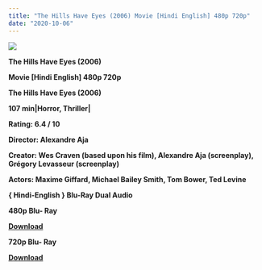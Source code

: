 ```yaml
---
title: "The Hills Have Eyes (2006) Movie [Hindi English] 480p 720p"
date: "2020-10-06"
---
```


[**![](https://1.bp.blogspot.com/-ep76Oqs5AEI/XuiHtqatcxI/AAAAAAAADV8/T2h1g-7_osczmsZrx8_dLjFx-2MGoKjbACLcBGAsYHQ/s1600/hills_have_eyes.jpg)**](https://1.bp.blogspot.com/-ep76Oqs5AEI/XuiHtqatcxI/AAAAAAAADV8/T2h1g-7_osczmsZrx8_dLjFx-2MGoKjbACLcBGAsYHQ/s1600/hills_have_eyes.jpg)

 **The Hills Have Eyes (2006)**

**Movie \[Hindi English\] 480p 720p** 

**The Hills Have Eyes (2006)**

**107 min|Horror, Thriller|**

**Rating: 6.4 / 10** 

**Director: Alexandre Aja**

**Creator: Wes Craven (based upon his film), Alexandre Aja (screenplay), Grégory Levasseur (screenplay)**

**Actors: Maxime Giffard, Michael Bailey Smith, Tom Bower, Ted Levine**

 **{ Hindi-English } Blu-Ray Dual Audio**

**480p Blu- Ray**

**[Download](https://coinquint.com/archives303/)** 

**720p Blu- Ray**

[**Download**](https://coinquint.com/archives304/)
